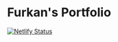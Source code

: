 # Furkan's Portfolio

[![Netlify Status](https://api.netlify.com/api/v1/badges/e407e4bd-9ce1-423f-85cb-572d6b3cb369/deploy-status)](https://app.netlify.com/sites/afozbek/deploys)